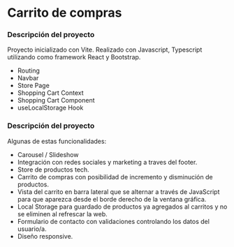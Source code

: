 # Carrito de compras


### Descripción del proyecto
Proyecto inicializado con Vite.
Realizado con Javascript, Typescript utilizando como framework React y Bootstrap.

- Routing
- Navbar
- Store Page
- Shopping Cart Context
- Shopping Cart Component
- useLocalStorage Hook

### Descripción del proyecto
Algunas de estas funcionalidades:

- Carousel / Slideshow
- Integración con redes sociales y marketing a traves del footer.
- Store de productos tech.
- Carrito de compras con posibilidad de incremento y disminución de productos.
- Vista del carrito en barra lateral que se alternar a través de JavaScript para que aparezca desde el borde derecho de la ventana gráfica.
- Local Storage para guardado de productos ya agregados al carritos y no se eliminen al refrescar la web.
- Formulario de contacto con validaciones controlando los datos del usuario/a.
- Diseño responsive.
